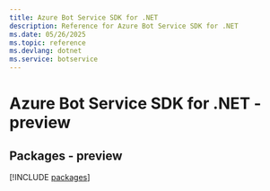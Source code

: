 ```yaml
---
title: Azure Bot Service SDK for .NET
description: Reference for Azure Bot Service SDK for .NET
ms.date: 05/26/2025
ms.topic: reference
ms.devlang: dotnet
ms.service: botservice
---
```

# Azure Bot Service SDK for .NET - preview
## Packages - preview
[!INCLUDE [packages](bot-service-index.md)]